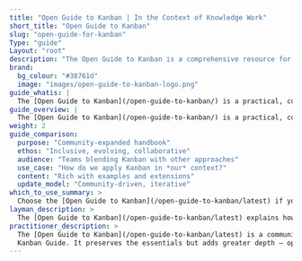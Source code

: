 ```yaml
---
title: "Open Guide to Kanban | In the Context of Knowledge Work"
short_title: "Open Guide to Kanban"
slug: "open-guide-for-kanban"
Type: "guide"
Layout: "root"
description: "The Open Guide to Kanban is a comprehensive resource for understanding and implementing Kanban in knowledge work contexts. It covers principles, practices, and real-world applications of Kanban to enhance workflow efficiency and team collaboration."
brand:
  bg_colour: "#38761d"
  image: "images/open-guide-to-kanban-logo.png"
guide_whatis: |
  The [Open Guide to Kanban](/open-guide-to-kanban/) is a practical, community-curated reference for using Kanban in knowledge work. It defines the essential practices, measures, and language for designing, running, and improving Kanban systems. Built on the foundations of the [Kanban Guide (2025)](/history/kanban-guide-2025/), this guide expands its applicability across industries and team contexts, while remaining open and adaptable. It is intended to support organisations seeking clarity, consistency, and effectiveness in how they manage the flow of value.
guide_overview: |
  The [Open Guide to Kanban](/open-guide-to-kanban/) is a practical, community-curated reference for using Kanban in knowledge work. It defines the essential practices, measures, and language for designing, running, and improving Kanban systems.
weight: 2
guide_comparison:
  purpose: "Community-expanded handbook"
  ethos: "Inclusive, evolving, collaborative"
  audience: "Teams blending Kanban with other approaches"
  use_case: "How do we apply Kanban in *our* context?"
  content: "Rich with examples and extensions"
  update_model: "Community-driven, iterative"
which_to_use_summary: >
  Choose the [Open Guide to Kanban](/open-guide-to-kanban/latest) if you're working across approaches or want more context and flexibility. It's well-suited to those with Agile or Scrum experience who want to adapt Kanban to their environment.
layman_description: >
  The [Open Guide to Kanban](/open-guide-to-kanban/latest) explains how to use Kanban and improve it over time. It gives more examples, tools, and ideas than the basic guide, and works well with other methods like Scrum. It’s made by a wider community and helps people apply Kanban in different situations, especially where teams or organisations want more than just the basics.
practitioner_description: >
  The [Open Guide to Kanban](/open-guide-to-kanban/latest) is a community-curated reference that expands on the core
  Kanban Guide. It preserves the essentials but adds greater depth — optional practices,   richer metrics, and practical integration with other methods like Scrum and Lean. Designed for practitioners applying Kanban in real-world, cross-method scenarios, it offers adaptable guidance to improve flow, outcomes, and collaboration. It’s particularly useful for coaches, consultants, and teams working in complex, evolving systems.
---
```

